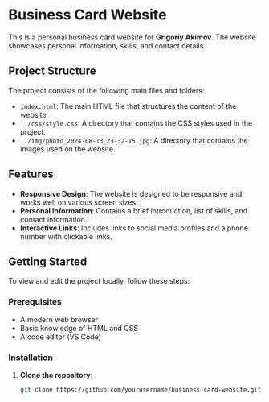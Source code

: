 # Business Card Website

This is a personal business card website for **Grigoriy Akimov**. The website showcases personal information, skills, and contact details.

## Project Structure

The project consists of the following main files and folders:

- `index.html`: The main HTML file that structures the content of the website.
- `../css/style.css`: A directory that contains the CSS styles used in the project.
- `../img/photo_2024-08-13_23-32-15.jpg`: A directory that contains the images used on the website.

## Features

- **Responsive Design**: The website is designed to be responsive and works well on various screen sizes.
- **Personal Information**: Contains a brief introduction, list of skills, and contact information.
- **Interactive Links**: Includes links to social media profiles and a phone number with clickable links.

## Getting Started

To view and edit the project locally, follow these steps:

### Prerequisites

- A modern web browser
- Basic knowledge of HTML and CSS
- A code editor (VS Code)

### Installation

1. **Clone the repository**:
   ```bash
   git clone https://github.com/yourusername/business-card-website.git
